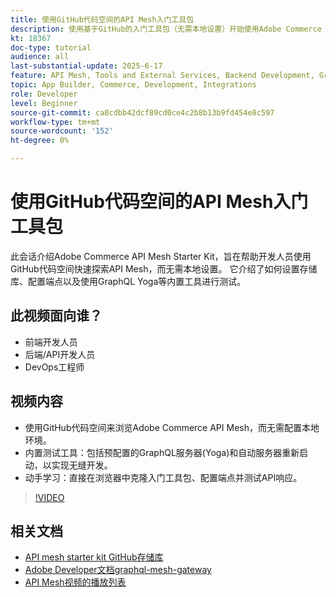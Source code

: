 ```yaml
---
title: 使用GitHub代码空间的API Mesh入门工具包
description: 使用基于GitHub的入门工具包（无需本地设置）开始使用Adobe Commerce API Mesh。
kt: 18367
doc-type: tutorial
audience: all
last-substantial-update: 2025-6-17
feature: API Mesh, Tools and External Services, Backend Development, GraphQL, Storefront
topic: App Builder, Commerce, Development, Integrations
role: Developer
level: Beginner
source-git-commit: ca8cdbb42dcf89cd0ce4c2b8b13b9fd454e8c597
workflow-type: tm+mt
source-wordcount: '152'
ht-degree: 0%

---
```



# 使用GitHub代码空间的API Mesh入门工具包

此会话介绍Adobe Commerce API Mesh Starter Kit，旨在帮助开发人员使用GitHub代码空间快速探索API Mesh，而无需本地设置。 它介绍了如何设置存储库、配置端点以及使用GraphQL Yoga等内置工具进行测试。

## 此视频面向谁？

* 前端开发人员
* 后端/API开发人员
* DevOps工程师

## 视频内容

* 使用GitHub代码空间来浏览Adobe Commerce API Mesh，而无需配置本地环境。
* 内置测试工具：包括预配置的GraphQL服务器(Yoga)和自动服务器重新启动，以实现无缝开发。
* 动手学习：直接在浏览器中克隆入门工具包、配置端点并测试API响应。

>[!VIDEO](https://video.tv.adobe.com/v/3464017?learn=on&enablevpops)

## 相关文档

* [API mesh starter kit GitHub存储库](https://github.com/adobe-commerce/api-mesh-starter-kit)
* [Adobe Developer文档graphql-mesh-gateway](https://developer.adobe.com/graphql-mesh-gateway/)
* [API Mesh视频的播放列表](https://experienceleague.adobe.com/zh-hans/playlists/commerce-get-started-app-builder-and-api-mesh)

